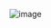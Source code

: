 
![image](https://user-images.githubusercontent.com/73938758/186159321-f677a9c9-3d21-400d-95d4-f390b7cb9cae.png)
